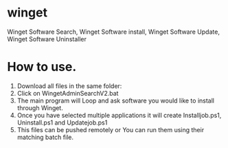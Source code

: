# winget
Winget Software Search, Winget Software install, Winget Software Update, Winget Software Uninstaller

# How to use.
1) Download all files in the same folder:
2) Click on WingetAdminSearchV2.bat
3) The main program will Loop and ask software you would like to install through Winget.
4) Once you have selected multiple applications it will create Installjob.ps1, Uninstall.ps1 and Updatejob.ps1
5) This files can be pushed remotely or You can run them using their matching batch file. 
